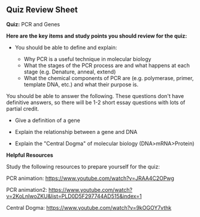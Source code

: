 ## Quiz Review Sheet

**Quiz:** PCR and Genes



**Here are the key items and study points you should review for the quiz:**


- You should be able to define and explain:

    -   Why PCR is a useful technique in molecular biology
    - What the stages of the PCR process are and what happens at each stage (e.g. Denature, anneal, extend)
    - What the chemical components of PCR are (e.g. polymerase, primer, template DNA, etc.) and what their purpose is. 


You should be able to answer the following. These questions don't have definitive answers, so there will be 1-2 short essay questions with lots of partial credit. 

- Give a definition of a gene

- Explain the relationship between a gene and DNA

- Explain the "Central Dogma" of molecular biology (DNA>mRNA>Protein)



**Helpful Resources**

Study the following resources to prepare yourself for the quiz:

PCR animation: https://www.youtube.com/watch?v=JRAA4C2OPwg

PCR animation2: https://www.youtube.com/watch?v=2KoLnIwoZKU&list=PLD0D5F297744AD515&index=1

Central Dogma: https://www.youtube.com/watch?v=9kOGOY7vthk 